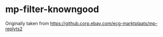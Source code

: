 # mp-filter-knowngood

Originally taken from https://github.corp.ebay.com/ecg-marktplaats/mp-replyts2
